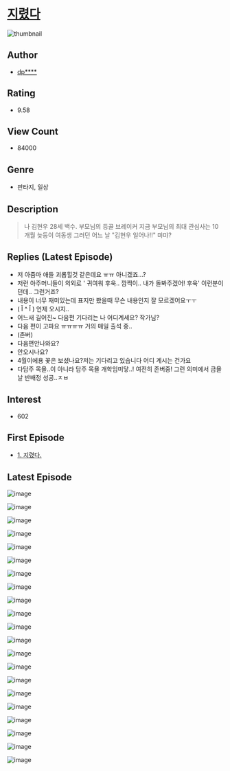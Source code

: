 # [지렸다](https://comic.naver.com/bestChallenge/list?titleId=796475)
![thumbnail](https://image-comic.pstatic.net/user_contents_data/challenge_comic/2022/06/20/288384/thumbnail_202x164e8f1efff_d54e_4f34_97ef_36aec428f6dc_00000908.JPEG)

## Author
- [dp****](https://comic.naver.com/artistTitle?id=288384)

## Rating
- 9.58

## View Count
- 84000

## Genre
- 판타지, 일상

## Description
> 나 김현우 28세 백수. 부모님의 등골 브레이커 지금 부모님의 최대 관심사는 10개월 늦둥이 여동생 그러던 어느 날 "김현우 일어나!!" 먀먀?

## Replies (Latest Episode)
- 저 아줌마 애들 괴롭힐것 같은데요 ㅠㅠ 아니겠죠...?
- 저런 아주머니들이 의외로 ' 귀여워 후욱.. 깜찍이.. 내가 돌봐주겠어! 후욱' 이런분이던데.. 그런거죠?
- 내용이 너무 재미있는데 표지만 봤을때 무슨 내용인지 잘 모르겠어요ㅜㅜ
- ( Ĭ ^ Ĭ ) 언제 오시지..
- 어느새 길어진~ 다음편 기다리는 나 어디계세요? 작가님?
- 다음 편이 고파요 ㅠㅠㅠㅠ 거의 매일 출석 중..
- (존버)
- 다음편안나와요?
- 안오시나요?
- 4월이에용 꽃은 보셨나요?저는 기다리고 있습니다 어디 계시는 건가요
- 다담주 목욜..이 아니라 담주 목욜 개학임미닿..! 여전히 존버중! 그런 의미에서 금욜날 반배정 성공..ㅈㅂ

## Interest
- 602

## First Episode
- [1. 지렸다.](https://comic.naver.com/bestChallenge/detail?titleId=796475&no=1)

## Latest Episode
![image](https://image-comic.pstatic.net/user_contents_data/challenge_comic/2022/08/30/288384/upload_3919647039968339041.jpeg)

![image](https://image-comic.pstatic.net/user_contents_data/challenge_comic/2022/08/30/288384/upload_3775249268813738293.jpeg)

![image](https://image-comic.pstatic.net/user_contents_data/challenge_comic/2022/08/30/288384/upload_7221911462462514744.jpeg)

![image](https://image-comic.pstatic.net/user_contents_data/challenge_comic/2022/08/30/288384/upload_4063481849055819065.jpeg)

![image](https://image-comic.pstatic.net/user_contents_data/challenge_comic/2022/08/30/288384/upload_3774688724800267110.jpeg)

![image](https://image-comic.pstatic.net/user_contents_data/challenge_comic/2022/08/30/288384/upload_3474306339141070899.jpeg)

![image](https://image-comic.pstatic.net/user_contents_data/challenge_comic/2022/08/30/288384/upload_7003767440700356196.jpeg)

![image](https://image-comic.pstatic.net/user_contents_data/challenge_comic/2022/08/30/288384/upload_3906422114145613368.jpeg)

![image](https://image-comic.pstatic.net/user_contents_data/challenge_comic/2022/08/30/288384/upload_7090133869326788152.jpeg)

![image](https://image-comic.pstatic.net/user_contents_data/challenge_comic/2022/08/30/288384/upload_7005406614898948450.jpeg)

![image](https://image-comic.pstatic.net/user_contents_data/challenge_comic/2022/08/30/288384/upload_7365408931175805746.jpeg)

![image](https://image-comic.pstatic.net/user_contents_data/challenge_comic/2022/08/30/288384/upload_3617857675384414817.jpeg)

![image](https://image-comic.pstatic.net/user_contents_data/challenge_comic/2022/08/30/288384/upload_4063996424792323683.jpeg)

![image](https://image-comic.pstatic.net/user_contents_data/challenge_comic/2022/08/30/288384/upload_4063709429997068642.jpeg)

![image](https://image-comic.pstatic.net/user_contents_data/challenge_comic/2022/08/30/288384/upload_3990806307185702244.jpeg)

![image](https://image-comic.pstatic.net/user_contents_data/challenge_comic/2022/08/30/288384/upload_4123389843180435811.jpeg)

![image](https://image-comic.pstatic.net/user_contents_data/challenge_comic/2022/08/30/288384/upload_7220787749412484708.jpeg)

![image](https://image-comic.pstatic.net/user_contents_data/challenge_comic/2022/08/30/288384/upload_3978139061305423666.jpeg)

![image](https://image-comic.pstatic.net/user_contents_data/challenge_comic/2022/08/30/288384/upload_3473229930978358836.jpeg)

![image](https://image-comic.pstatic.net/user_contents_data/challenge_comic/2022/08/30/288384/upload_3990859302874395233.jpeg)

![image](https://image-comic.pstatic.net/user_contents_data/challenge_comic/2022/08/30/288384/upload_3833235519234531888.jpeg)
